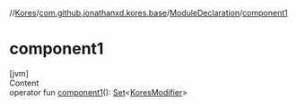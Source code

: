 //[Kores](../../index.md)/[com.github.jonathanxd.kores.base](../index.md)/[ModuleDeclaration](index.md)/[component1](component1.md)



# component1  
[jvm]  
Content  
operator fun [component1](component1.md)(): [Set](https://kotlinlang.org/api/latest/jvm/stdlib/kotlin.collections/-set/index.html)<[KoresModifier](../-kores-modifier/index.md)>  



